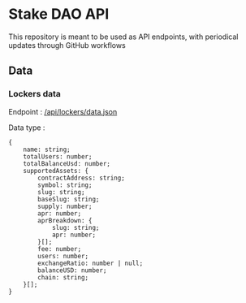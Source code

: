 # Stake DAO API

This repository is meant to be used as API endpoints, with periodical updates through GitHub workflows

## Data

### Lockers data

Endpoint : [/api/lockers/data.json](https://raw.githubusercontent.com/stake-dao/api/main/api/lockers/data.json)

Data type :

```
{
    name: string;
    totalUsers: number;
    totalBalanceUsd: number;
    supportedAssets: {
        contractAddress: string;
        symbol: string;
        slug: string;
        baseSlug: string;
        supply: number;
        apr: number;
        aprBreakdown: {
            slug: string;
            apr: number;
        }[];
        fee: number;
        users: number;
        exchangeRatio: number | null;
        balanceUSD: number;
        chain: string;
    }[];
}
```

